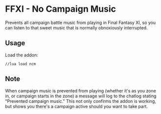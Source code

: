 
# FFXI - No Campaign Music

Prevents all campaign battle music from playing in Final Fantasy XI, so you can listen to that sweet music that is normally obnoxiously interrupted.

## Usage

Load the addon:
```
//lua load ncm
```

## Note

When campaign music is prevented from playing (whether it's as you zone in, or campaign starts in the zone) a message will log to the chatlog stating "Prevented campaign music." This not only confirms the addon is working, but shows you there's a campaign active should you want to take part.
